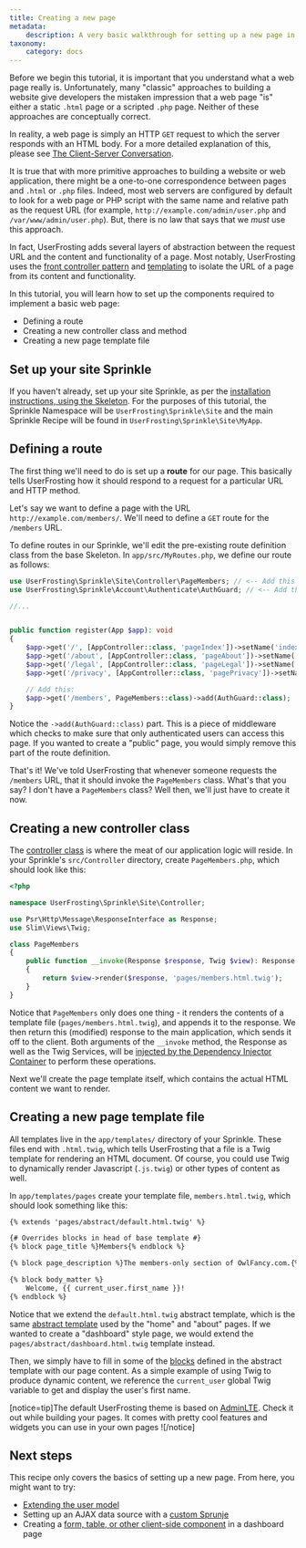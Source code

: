 ```yaml
---
title: Creating a new page
metadata:
    description: A very basic walkthrough for setting up a new page in your application. The purpose of this recipe is to get you familiar with adding routes, controller classes, and Twig templates to your Sprinkle.
taxonomy:
    category: docs
---
```


Before we begin this tutorial, it is important that you understand what a web page really is. Unfortunately, many "classic" approaches to building a website give developers the mistaken impression that a web page "is" either a static `.html` page or a scripted `.php` page. Neither of these approaches are conceptually correct.

In reality, a web page is simply an HTTP `GET` request to which the server responds with an HTML body. For a more detailed explanation of this, please see [The Client-Server Conversation](/background/the-client-server-conversation).

It is true that with more primitive approaches to building a website or web application, there might be a one-to-one correspondence between pages and `.html` or `.php` files. Indeed, most web servers are configured by default to look for a web page or PHP script with the same name and relative path as the request URL (for example, `http://example.com/admin/user.php` and `/var/www/admin/user.php`). But, there is no law that says that we _must_ use this approach.

In fact, UserFrosting adds several layers of abstraction between the request URL and the content and functionality of a page. Most notably, UserFrosting uses the [front controller pattern](/routes-and-controllers) and [templating](/templating-with-twig) to isolate the URL of a page from its content and functionality.

In this tutorial, you will learn how to set up the components required to implement a basic web page:

- Defining a route
- Creating a new controller class and method
- Creating a new page template file

## Set up your site Sprinkle

If you haven't already, set up your site Sprinkle, as per the [installation instructions, using the Skeleton](/installation/environment). For the purposes of this tutorial, the Sprinkle Namespace will be `UserFrosting\Sprinkle\Site` and the main Sprinkle Recipe will be found in `UserFrosting\Sprinkle\Site\MyApp`.

## Defining a route

The first thing we'll need to do is set up a **route** for our page. This basically tells UserFrosting how it should respond to a request for a particular URL and HTTP method.

Let's say we want to define a page with the URL `http://example.com/members/`. We'll need to define a `GET` route for the `/members` URL.

To define routes in our Sprinkle, we'll edit the pre-existing route definition class from the base Skeleton. In `app/src/MyRoutes.php`, we define our route as follows:

```php
use UserFrosting\Sprinkle\Site\Controller\PageMembers; // <-- Add this
use UserFrosting\Sprinkle\Account\Authenticate\AuthGuard; // <-- Add this

//...


public function register(App $app): void
{
    $app->get('/', [AppController::class, 'pageIndex'])->setName('index');
    $app->get('/about', [AppController::class, 'pageAbout'])->setName('about');
    $app->get('/legal', [AppController::class, 'pageLegal'])->setName('legal');
    $app->get('/privacy', [AppController::class, 'pagePrivacy'])->setName('privacy');

    // Add this:
    $app->get('/members', PageMembers::class)->add(AuthGuard::class);
}
```

Notice the `->add(AuthGuard::class)` part. This is a piece of middleware which checks to make sure that only authenticated users can access this page. If you wanted to create a "public" page, you would simply remove this part of the route definition.

That's it! We've told UserFrosting that whenever someone requests the `/members` URL, that it should invoke the `PageMembers` class. What's that you say? I don't have a `PageMembers` class? Well then, we'll just have to create it now.

## Creating a new controller class

The [controller class](/routes-and-controllers/controller-classes) is where the meat of our application logic will reside. In your Sprinkle's `src/Controller` directory, create `PageMembers.php`, which should look like this:

```php
<?php

namespace UserFrosting\Sprinkle\Site\Controller;

use Psr\Http\Message\ResponseInterface as Response;
use Slim\Views\Twig;

class PageMembers
{
    public function __invoke(Response $response, Twig $view): Response
    {
        return $view->render($response, 'pages/members.html.twig');
    }
}
```

Notice that `PageMembers` only does one thing - it renders the contents of a template file (`pages/members.html.twig`), and appends it to the response. We then return this (modified) response to the main application, which sends it off to the client. Both arguments of the `__invoke` method, the Response as well as the Twig Services, will be [injected by the Dependency Injector Container](/dependency-injection) to perform these operations. 

Next we'll create the page template itself, which contains the actual HTML content we want to render.

## Creating a new page template file

All templates live in the `app/templates/` directory of your Sprinkle. These files end with `.html.twig`, which tells UserFrosting that a file is a Twig template for rendering an HTML document. Of course, you could use Twig to dynamically render Javascript (`.js.twig`) or other types of content as well.

In `app/templates/pages` create your template file, `members.html.twig`, which should look something like this:

```html
{% extends 'pages/abstract/default.html.twig' %}

{# Overrides blocks in head of base template #}
{% block page_title %}Members{% endblock %}

{% block page_description %}The members-only section of OwlFancy.com.{% endblock %}

{% block body_matter %}
    Welcome, {{ current_user.first_name }}!
{% endblock %}
```

Notice that we extend the `default.html.twig` abstract template, which is the same [abstract template](/templating-with-twig/sprinkle-templates#abstract-templates) used by the "home" and "about" pages. If we wanted to create a "dashboard" style page, we would extend the `pages/abstract/dashboard.html.twig` template instead.

Then, we simply have to fill in some of the [blocks](https://twig.symfony.com/doc/3.x/tags/extends.html) defined in the abstract template with our page content. As a simple example of using Twig to produce dynamic content, we reference the `current_user` global Twig variable to get and display the user's first name.

[notice=tip]The default UserFrosting theme is based on [AdminLTE](https://adminlte.io). Check it out while building your pages. It comes with pretty cool features and widgets you can use in your own pages ![/notice]

## Next steps

This recipe only covers the basics of setting up a new page. From here, you might want to try:

- [Extending the user model](/recipes/extending-the-user-model)
- Setting up an AJAX data source with a [custom Sprunje](/database/data-sprunjing)
- Creating a [form, table, or other client-side component](/client-side-code) in a dashboard page
